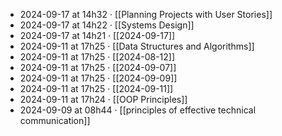 - 2024-09-17 at 14h32 · [[Planning Projects with User Stories]]
- 2024-09-17 at 14h22 · [[Systems Design]]
- 2024-09-17 at 14h21 · [[2024-09-17]]
- 2024-09-11 at 17h25 · [[Data Structures and Algorithms]]
- 2024-09-11 at 17h25 · [[2024-08-12]]
- 2024-09-11 at 17h25 · [[2024-09-07]]
- 2024-09-11 at 17h25 · [[2024-09-09]]
- 2024-09-11 at 17h25 · [[2024-09-11]]
- 2024-09-11 at 17h24 · [[OOP Principles]]
- 2024-09-09 at 08h44 · [[principles of effective technical communication]]
